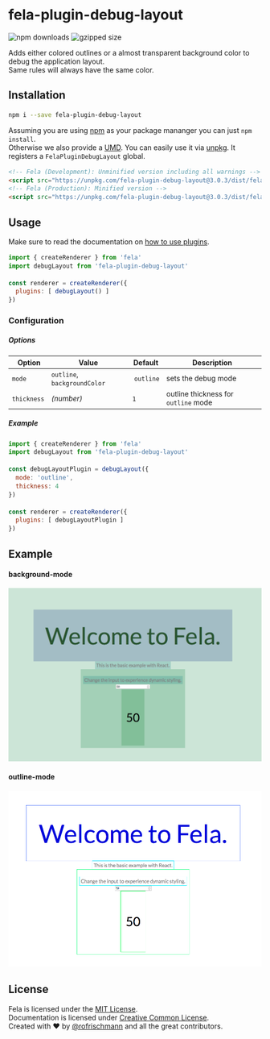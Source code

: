 # fela-plugin-debug-layout


<img alt="npm downloads" src="https://img.shields.io/npm/dm/fela-plugin-debug-layout.svg">
<img alt="gzipped size" src="https://img.shields.io/badge/gzipped-0.49kb-brightgreen.svg">

Adds either colored outlines or a almost transparent background color to debug the application layout.<br>
Same rules will always have the same color.

## Installation
```sh
npm i --save fela-plugin-debug-layout
```
Assuming you are using [npm](https://www.npmjs.com) as your package mananger you can just `npm install`.<br>
Otherwise we also provide a [UMD](https://github.com/umdjs/umd). You can easily use it via [unpkg](https://unpkg.com/). It registers a `FelaPluginDebugLayout` global.
```HTML
<!-- Fela (Development): Unminified version including all warnings -->
<script src="https://unpkg.com/fela-plugin-debug-layout@3.0.3/dist/fela-plugin-debug-layout.js"></script>
<!-- Fela (Production): Minified version -->
<script src="https://unpkg.com/fela-plugin-debug-layout@3.0.3/dist/fela-plugin-debug-layout.min.js"></script>
```

## Usage
Make sure to read the documentation on [how to use plugins](http://fela.js.org/docs/advanced/Plugins.html).

```javascript
import { createRenderer } from 'fela'
import debugLayout from 'fela-plugin-debug-layout'

const renderer = createRenderer({
  plugins: [ debugLayout() ]
})
```


### Configuration
##### Options
| Option | Value | Default | Description |
| --- | --- | --- | --- |
| `mode` | `outline`, `backgroundColor` | `outline` | sets the debug mode |
| `thickness` | *(number)* | `1` | outline thickness for `outline` mode |

##### Example
```javascript
import { createRenderer } from 'fela'
import debugLayout from 'fela-plugin-debug-layout'

const debugLayoutPlugin = debugLayout({
  mode: 'outline',
  thickness: 4
})

const renderer = createRenderer({
  plugins: [ debugLayoutPlugin ]
})
```

## Example
#### background-mode
![Preview Background](preview-background.png)

#### outline-mode
![Preview Outline](preview-outline.png)


## License
Fela is licensed under the [MIT License](http://opensource.org/licenses/MIT).<br>
Documentation is licensed under [Creative Common License](http://creativecommons.org/licenses/by/4.0/).<br>
Created with ♥ by [@rofrischmann](http://rofrischmann.de) and all the great contributors.
